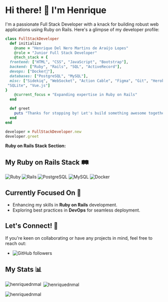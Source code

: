# Hi there! 👋 I'm Henrique

I'm a passionate Full Stack Developer with a knack for building robust web applications using Ruby on Rails. Here's a glimpse of my developer profile:

```ruby
class FullStackDeveloper
  def initialize
    @name = "Henrique Del Nero Martins de Araújo Lopes"
    @role = "Junior Full Stack Developer"
    @tech_stack = {
  frontend: ["HTML", "CSS", "JavaScript", "Bootstrap"],
  backend: ["Ruby", "Rails", "SQL", "ActiveRecord"],
  devops: ["Docker🐳"],
  databases: ["PostgreSQL", "MySQL"],
  misc: ["Sidekiq", "WebSocket", "Action Cable", "Figma", "Git", "Heroku", "Linux", "Postman", "React", "Sass",
 "SQLite", "Vue.js"]
}
    @current_focus = "Expanding expertise in Ruby on Rails"
  end

  def greet
    puts "Thanks for stopping by! Let's build something awesome together."
  end
end

developer = FullStackDeveloper.new
developer.greet
```


**Ruby on Rails Stack Section:**

## My Ruby on Rails Stack 🛤️

![Ruby](https://img.shields.io/badge/-Ruby-CC342D?style=flat&logo=ruby&logoColor=white) ![Rails](https://img.shields.io/badge/-Rails-CC0000?style=flat&logo=ruby-on-rails&logoColor=white) ![PostgreSQL](https://img.shields.io/badge/-PostgreSQL-336791?style=flat&logo=postgresql&logoColor=white) ![MySQL](https://img.shields.io/badge/-MySQL-4479A1?style=flat&logo=mysql&logoColor=white) ![Docker](https://img.shields.io/badge/-Docker-2496ED?style=flat&logo=docker&logoColor=white)

## Currently Focused On 🎯

- Enhancing my skills in **Ruby on Rails** development.
- Exploring best practices in **DevOps** for seamless deployment.

## Let's Connect! 🤝

If you're keen on collaborating or have any projects in mind, feel free to reach out:

- ![GitHub followers](https://img.shields.io/github/followers/HenriqueDNMAL?label=Follow&style=social)

## My Stats 📊

<p><img align="left" src="https://github-readme-stats.vercel.app/api/top-langs?username=henriquednmal&show_icons=true&locale=en&layout=compact" alt="henriquednmal" /></p>
<p>&nbsp;<img align="center" src="https://github-readme-stats.vercel.app/api?username=henriquednmal&show_icons=true&locale=en" alt="henriquednmal" /></p>
<p><img align="center" src="https://github-readme-streak-stats.herokuapp.com/?user=henriquednmal&" alt="henriquednmal" /></p>
